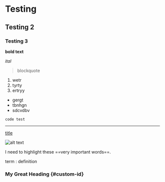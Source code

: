 # Testing
## Testing 2
### Testing 3

**bold text**

*ital*

> blockquote

1. wetr
2. tyrty
3. ertryy

 - gergt
 - tbnhgn
 - sdcvdbv


 `code test`

 ---

 [title](https://www.example.com)


![alt text](image.jpg)


I need to highlight these ==very important words==.

term
: definition


### My Great Heading {#custom-id}